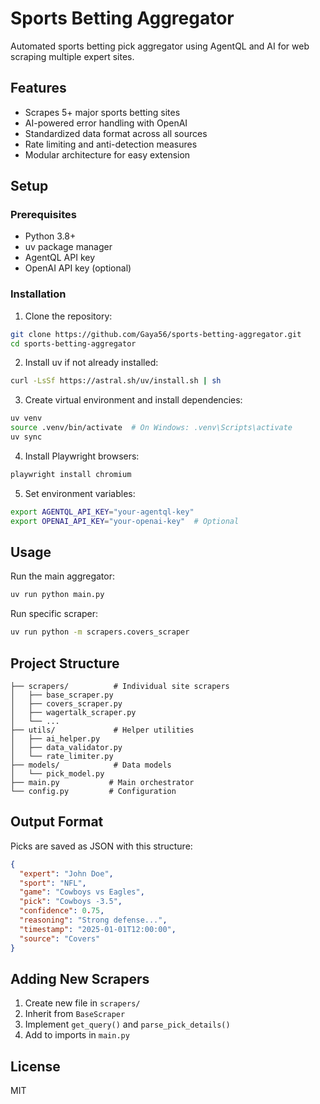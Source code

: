 # Sports Betting Aggregator

Automated sports betting pick aggregator using AgentQL and AI for web scraping multiple expert sites.

## Features

- Scrapes 5+ major sports betting sites
- AI-powered error handling with OpenAI
- Standardized data format across all sources
- Rate limiting and anti-detection measures
- Modular architecture for easy extension

## Setup

### Prerequisites

- Python 3.8+
- uv package manager
- AgentQL API key
- OpenAI API key (optional)

### Installation

1. Clone the repository:
```bash
git clone https://github.com/Gaya56/sports-betting-aggregator.git
cd sports-betting-aggregator
```

2. Install uv if not already installed:
```bash
curl -LsSf https://astral.sh/uv/install.sh | sh
```

3. Create virtual environment and install dependencies:
```bash
uv venv
source .venv/bin/activate  # On Windows: .venv\Scripts\activate
uv sync
```

4. Install Playwright browsers:
```bash
playwright install chromium
```

5. Set environment variables:
```bash
export AGENTQL_API_KEY="your-agentql-key"
export OPENAI_API_KEY="your-openai-key"  # Optional
```

## Usage

Run the main aggregator:
```bash
uv run python main.py
```

Run specific scraper:
```bash
uv run python -m scrapers.covers_scraper
```

## Project Structure

```
├── scrapers/          # Individual site scrapers
│   ├── base_scraper.py
│   ├── covers_scraper.py
│   ├── wagertalk_scraper.py
│   └── ...
├── utils/             # Helper utilities
│   ├── ai_helper.py
│   ├── data_validator.py
│   └── rate_limiter.py
├── models/            # Data models
│   └── pick_model.py
├── main.py           # Main orchestrator
└── config.py         # Configuration
```

## Output Format

Picks are saved as JSON with this structure:
```json
{
  "expert": "John Doe",
  "sport": "NFL",
  "game": "Cowboys vs Eagles",
  "pick": "Cowboys -3.5",
  "confidence": 0.75,
  "reasoning": "Strong defense...",
  "timestamp": "2025-01-01T12:00:00",
  "source": "Covers"
}
```

## Adding New Scrapers

1. Create new file in `scrapers/`
2. Inherit from `BaseScraper`
3. Implement `get_query()` and `parse_pick_details()`
4. Add to imports in `main.py`

## License

MIT